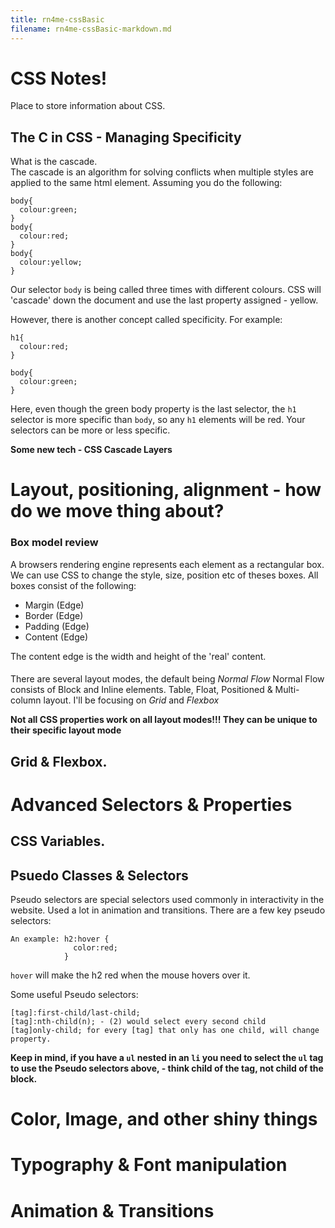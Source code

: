 ```yaml
---
title: rn4me-cssBasic
filename: rn4me-cssBasic-markdown.md
--- 
```


# CSS Notes!

Place to store information about CSS. 

## The C in CSS - Managing Specificity 

What is the cascade.  
The cascade is an algorithm for solving conflicts when multiple styles are applied to the same html element. Assuming you do the following:

```
body{
  colour:green;
}
body{
  colour:red;
}
body{
  colour:yellow;
}

```
Our selector `body` is being called three times with different colours. CSS will 'cascade' down the document and use the last property assigned - yellow. 

However, there is another concept called specificity. For example:
```
h1{
  colour:red;
}

body{
  colour:green;
}

```
Here, even though the green body property is the last selector, the `h1` selector is more specific than `body`, so any `h1` elements will be red.  Your selectors can be more or less specific. 

**Some new tech - CSS Cascade Layers**

# Layout, positioning, alignment - how do we move thing about?

### Box model review 

A browsers rendering engine represents each element as a rectangular box. We can use CSS to change the style, size, position etc of theses boxes. All boxes consist of the following:

- Margin (Edge)
- Border (Edge) 
- Padding (Edge)
- Content (Edge)

The content edge is the width and height of the 'real' content. 

####

There are several layout modes, the default being *Normal Flow* Normal Flow consists of Block and Inline elements. 
Table, Float, Positioned & Multi-column layout. 
I'll be focusing on *Grid* and *Flexbox*

**Not all CSS properties work on all layout modes!!! They can be unique to their specific layout mode**

## Grid & Flexbox.

# Advanced Selectors & Properties

## CSS Variables. 

## Psuedo Classes & Selectors

Pseudo selectors are special selectors used commonly in interactivity in the website. Used a lot in animation and transitions. There are a few key pseudo selectors:

```
An example: h2:hover {
              color:red;
            }
```
`hover` will make the h2 red when the mouse hovers over it. 

Some useful Pseudo selectors: 

```
[tag]:first-child/last-child;
[tag]:nth-child(n); - (2) would select every second child
[tag]only-child; for every [tag] that only has one child, will change property. 
```
**Keep in mind, if you have a `ul` nested in an `li` you need to select the `ul` tag to use the Pseudo selectors above, - think child of the tag, not child of the block.**

# Color, Image, and other shiny things

# Typography & Font manipulation

# Animation & Transitions 
